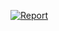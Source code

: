 
[![Report](https://github.com/mohamed-belall/Embedded_System_learn_in_depth_diploma/assets/77551534/85e6df1c-0d2c-4563-bf2d-678789f99dcb)](https://drive.google.com/file/d/1zOfJ6UAhNHYVXtTVDvU-DwNzNSEy05rM/view?usp=sharing)

